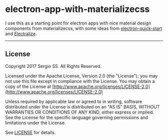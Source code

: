 # electron-app-with-materializecss

I use this as a starting point for electron apps with nice material design components from materializecss, with some ideas from [electron-quick-start](https://github.com/electron/electron-quick-start) and [Electralize](https://github.com/CBinet/Electralize).

---------------------------------------

## License

Copyright 2017 Sergio SS. All Rights Reserved.

Licensed under the Apache License, Version 2.0 (the "License");
you may not use this file except in compliance with the License.
You may obtain a copy of the License at [http://www.apache.org/licenses/LICENSE-2.0](http://www.apache.org/licenses/LICENSE-2.0)

Unless required by applicable law or agreed to in writing, software
distributed under the License is distributed on an "AS IS" BASIS,
WITHOUT WARRANTIES OR CONDITIONS OF ANY KIND, either express or implied.
See the License for the specific language governing permissions and
limitations under the License. 

See [LICENSE](LICENCE) for details.
